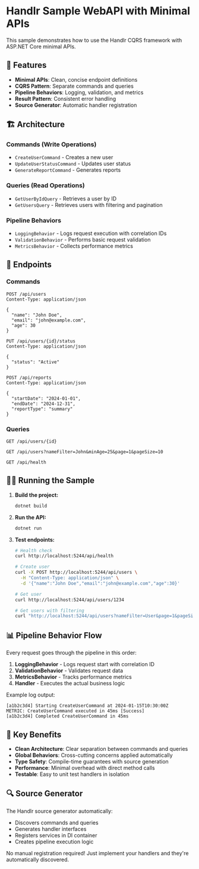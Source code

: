 # Handlr Sample WebAPI with Minimal APIs

This sample demonstrates how to use the Handlr CQRS framework with ASP.NET Core minimal APIs.

## 🚀 Features

- **Minimal APIs**: Clean, concise endpoint definitions
- **CQRS Pattern**: Separate commands and queries
- **Pipeline Behaviors**: Logging, validation, and metrics
- **Result Pattern**: Consistent error handling
- **Source Generator**: Automatic handler registration

## 🏗️ Architecture

### Commands (Write Operations)
- `CreateUserCommand` - Creates a new user
- `UpdateUserStatusCommand` - Updates user status  
- `GenerateReportCommand` - Generates reports

### Queries (Read Operations)
- `GetUserByIdQuery` - Retrieves a user by ID
- `GetUsersQuery` - Retrieves users with filtering and pagination

### Pipeline Behaviors
- `LoggingBehavior` - Logs request execution with correlation IDs
- `ValidationBehavior` - Performs basic request validation
- `MetricsBehavior` - Collects performance metrics

## 🔧 Endpoints

### Commands
```http
POST /api/users
Content-Type: application/json

{
  "name": "John Doe",
  "email": "john@example.com", 
  "age": 30
}
```

```http
PUT /api/users/{id}/status
Content-Type: application/json

{
  "status": "Active"
}
```

```http
POST /api/reports
Content-Type: application/json

{
  "startDate": "2024-01-01",
  "endDate": "2024-12-31",
  "reportType": "summary"
}
```

### Queries
```http
GET /api/users/{id}
```

```http
GET /api/users?nameFilter=John&minAge=25&page=1&pageSize=10
```

```http
GET /api/health
```

## 🏃‍♂️ Running the Sample

1. **Build the project:**
   ```bash
   dotnet build
   ```

2. **Run the API:**
   ```bash
   dotnet run
   ```

3. **Test endpoints:**
   ```bash
   # Health check
   curl http://localhost:5244/api/health
   
   # Create user
   curl -X POST http://localhost:5244/api/users \
     -H "Content-Type: application/json" \
     -d '{"name":"John Doe","email":"john@example.com","age":30}'
   
   # Get user
   curl http://localhost:5244/api/users/1234
   
   # Get users with filtering
   curl "http://localhost:5244/api/users?nameFilter=User&page=1&pageSize=5"
   ```

## 📊 Pipeline Behavior Flow

Every request goes through the pipeline in this order:

1. **LoggingBehavior** - Logs request start with correlation ID
2. **ValidationBehavior** - Validates request data
3. **MetricsBehavior** - Tracks performance metrics
4. **Handler** - Executes the actual business logic

Example log output:
```
[a1b2c3d4] Starting CreateUserCommand at 2024-01-15T10:30:00Z
METRIC: CreateUserCommand executed in 45ms [Success]
[a1b2c3d4] Completed CreateUserCommand in 45ms
```

## 🎯 Key Benefits

- **Clean Architecture**: Clear separation between commands and queries
- **Global Behaviors**: Cross-cutting concerns applied automatically
- **Type Safety**: Compile-time guarantees with source generation
- **Performance**: Minimal overhead with direct method calls
- **Testable**: Easy to unit test handlers in isolation

## 🔍 Source Generator

The Handlr source generator automatically:
- Discovers commands and queries
- Generates handler interfaces
- Registers services in DI container
- Creates pipeline execution logic

No manual registration required! Just implement your handlers and they're automatically discovered.